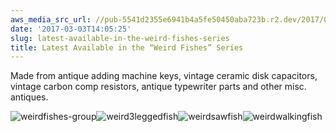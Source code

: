 ```yaml
---
aws_media_src_url: //pub-5541d2355e6941b4a5fe50450aba723b.r2.dev/2017/03/weirdfishes-group.jpg
date: '2017-03-03T14:05:25'
slug: latest-available-in-the-weird-fishes-series
title: Latest Available in the “Weird Fishes” Series
---
```


 Made from antique adding machine keys, vintage ceramic disk capacitors, vintage carbon comp resistors, antique typewriter parts and other misc. antiques.

 ![weirdfishes-group](//pub-5541d2355e6941b4a5fe50450aba723b.r2.dev/2017/03/weirdfishes-group.jpg?w=602)![weird3leggedfish](//pub-5541d2355e6941b4a5fe50450aba723b.r2.dev/2017/03/weird3leggedfish.jpg?w=602)![weirdsawfish](//pub-5541d2355e6941b4a5fe50450aba723b.r2.dev/2017/03/weirdsawfish.jpg?w=602)![weirdwalkingfish](//pub-5541d2355e6941b4a5fe50450aba723b.r2.dev/2017/03/weirdwalkingfish.jpg?w=602)